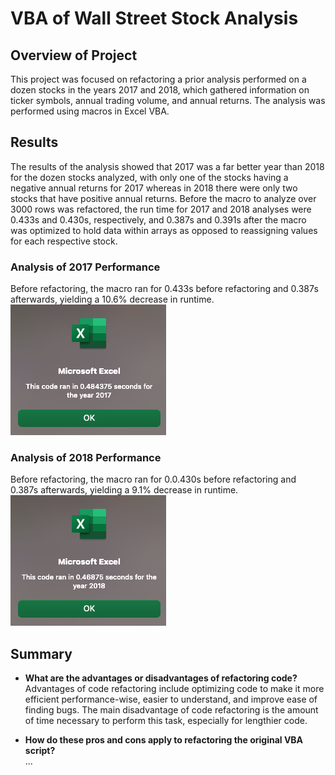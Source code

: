 # VBA of Wall Street Stock Analysis

## Overview of Project
This project was focused on refactoring a prior analysis performed on a dozen stocks in the years 2017 and 2018, which gathered information on ticker symbols, annual trading volume, and annual returns. The analysis was performed using macros in Excel VBA.


## Results
The results of the analysis showed that 2017 was a far better year than 2018 for the dozen stocks analyzed, with only one of the stocks having a negative annual returns for 2017 whereas in 2018 there were only two stocks that have positive annual returns. Before the macro to analyze over 3000 rows was refactored, the run time for 2017 and 2018 analyses were 0.433s and 0.430s, respectively, and 0.387s and 0.391s after the macro was optimized to hold data within arrays as opposed to reassigning values for each respective stock.


### Analysis of 2017 Performance
Before refactoring, the macro ran for 0.433s before refactoring and 0.387s afterwards, yielding a 10.6% decrease in runtime. <br />
![2017 Macro Runtime](Resources/VBA_Challenge_2017.png)

### Analysis of 2018 Performance
Before refactoring, the macro ran for 0.0.430s before refactoring and 0.387s afterwards, yielding a 9.1% decrease in runtime. <br />
![2018 Macro Runtime](Resources/VBA_Challenge_2018.png)


## Summary

- **What are the advantages or disadvantages of refactoring code?** <br />
Advantages of code refactoring include optimizing code to make it more efficient performance-wise, easier to understand, and improve ease of finding bugs. The main disadvantage of code refactoring is the amount of time necessary to perform this task, especially for lengthier code.


- **How do these pros and cons apply to refactoring the original VBA script?** <br />
...

